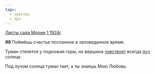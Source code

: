 ```yaml
---
tags:
  - чувство
  - луч
---
```


[Листы сада Мории 1 1924г](https://127.0.0.1:4002/agni/1924)

___99___
Поймёшь счастье посланное в заповеданное время.   

Туман стелется у подножия горы, но вершина [чувствует](../../../tags/#чувство) всегда [луч](../../../tags/#луч) солнца.   

Под лучом солнца туман тает, а ты знаешь Мою Любовь.   

